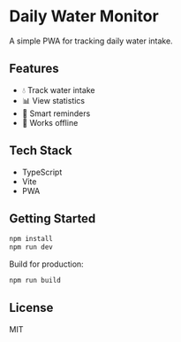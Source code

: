 # Daily Water Monitor

A simple PWA for tracking daily water intake.

## Features

- 💧 Track water intake
- 📊 View statistics
- 🔔 Smart reminders
- 📱 Works offline

## Tech Stack

- TypeScript
- Vite
- PWA

## Getting Started

```bash
npm install
npm run dev
```

Build for production:
```bash
npm run build
```

## License

MIT